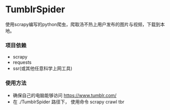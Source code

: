 # TumblrSpider
使用scrapy编写的python爬虫，爬取汤不热上用户发布的图片与视频，下载到本地。

### 项目依赖
  * scrapy
  * requests
  * ssr(或其他任意科学上网工具)
### 使用方法 
  * 确保自己的电脑能够访问 https://www.tumblr.com/
  * 在 ./TumblrSpider 路径下， 使用命令 scrapy crawl tbr 
